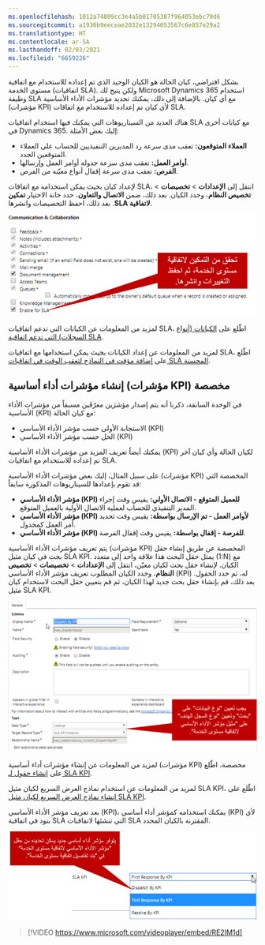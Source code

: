 ```yaml
---
ms.openlocfilehash: 1012a74809cc3e4a5b01705387f964053ebc79d6
ms.sourcegitcommit: a1930b9eeceae2032e13294053567c6e857e29a2
ms.translationtype: HT
ms.contentlocale: ar-SA
ms.lasthandoff: 02/03/2021
ms.locfileid: "6659226"
---
```

بشكل افتراضي، كيان الحالة هو الكيان الوحيد الذي تم إعداده للاستخدام مع اتفاقية مستوى الخدمة (اتفاقيات SLA). ولكن يتيح لك ‪Microsoft Dynamics 365‬ استخدام وظيفة SLA مع أي كيان. بالإضافة إلى ذلك، يمكنك تحديد مؤشرات الأداء الأساسية (مؤشرات KPI) لأي كيان تم إعداده للاستخدام مع اتفاقات SLA.

هناك العديد من السيناريوهات التي يمكنك فيها استخدام اتفاقيات SLA مع كيانات أخرى في Dynamics 365. إليك بعض الأمثلة:

- **العملاء المتوقعون:** تعقب مدى سرعة رد المديرين التنفيذيين للحساب على العملاء المتوقعين الجدد.
- **أوامر العمل:** تعقب مدى سرعة جدولة أوامر العمل وإرسالها.
- **الفرص:** تعقب مدى سرعة إقفال أنواع معيّنة من الفرص.

لإعداد كيان بحيث يمكن استخدامه مع اتفاقات SLA، انتقل إلى **الإعدادات** \> **تخصيصات** \> **تخصيص النظام**، وحدد الكيان. بعد ذلك، ضمن **الاتصال والتعاون**، حدد خانة الاختيار **‏‫تمكين لاتفاقية SLA‬**. بعد ذلك، احفظ التخصيصات وانشرها.

![لقطة شاشة لشاشات "الاتصال والتعاون" مع خانة اختيار "تمكين لاتفاقية SLA".](../media/SLA-Unit5-1.png)

لمزيد من المعلومات عن الكيانات التي تدعم اتفاقيات SLA، اطّلع على [الكيانات (أنواع السجلات) التي تدعم اتفاقية SLA](https://docs.microsoft.com/dynamics365/customer-engagement/customer-service/define-service-level-agreements#entities-record-types-that-support-sla).

لمزيد من المعلومات عن إعداد الكيانات بحيث يمكن استخدامها مع اتفاقيات SLA، اطّلع على [إضافة مؤقت في النماذج لتعقب الوقت في اتفاقيات SLA المحسنة](https://docs.microsoft.com/dynamics365/customer-engagement/customer-service/add-timer-forms-track-time-against-enhanced-sla).

## <a name="creating-custom-kpis"></a>إنشاء مؤشرات أداء أساسية (مؤشرات KPI) مخصصة

في الوحدة السابقة، ذكرنا أنه يتم إصدار مؤشرَين معرّفَين مسبقاً من مؤشرات الأداء الأساسية (KPI) مع كيان الحالة:

- الاستجابة الأولى حسب مؤشر الأداء الأساسي (KPI)
- ‏‏الحل حسب مؤشر الأداء الأساسي (KPI)

يمكنك أيضاً تعريف المزيد من مؤشرات الأداء الأساسية (KPI) لكيان الحالة وأي كيان آخر تم إعداده للاستخدام مع اتفاقيات SLA.

على سبيل المثال، إليك بعض مؤشرات الأداء الأساسية (مؤشرات KPI) المخصصة التي قد تقوم بإعدادها للسيناريوهات المذكورة سابقاً:

- **مؤشر الأداء الأساسي (KPI) للعميل المتوقع - الاتصال الأولي:** يقيس وقت إجراء المدير التنفيذي للحساب لعملية الاتصال الأولية بالعميل المتوقع.
- **مؤشر الأداء الأساسي (KPI) لأوامر العمل - تم الإرسال بواسطة:** يقيس وقت تحديد أمر العمل كمجدول.
- **مؤشر الأداء الأساسي (KPI) للفرصة - إقفال بواسطة:** يقيس وقت إقفال الفرصة.

يتم تعريف مؤشرات الأداء الأساسية (مؤشرات KPI) المخصصة عن طريق إنشاء حقل بحث في كيان مثيل SLA KPI. يمثل حقل البحث هذا علاقة واحد إلى متعدد (1:N) مع الكيان. لإنشاء حقل بحث لكيان معيّن، انتقل إلى **الإعدادات** \> **تخصيصات** \> **تخصيص النظام**، وحدد الكيان المطلوب تعريف مؤشر الأداء الأساسي (KPI) له، ثم حدد الحقول. بعد ذلك، قم بإنشاء حقل بحث جديد لهذا الكيان، ثم قم بتعيين حقل البحث لاستخدام كيان مثيل SLA KPI.

![لقطة شاشة لطريقة عرض المخطط مع نوع البيانات المعين للبحث ونوع السجل الهدف المعيّن لمثيل SLA KPI.](../media/SLA-Unit5-2.png)

لمزيد من المعلومات عن إنشاء مؤشرات أداء أساسية (مؤشرات KPI) مخصصة، اطّلع على [إنشاء حقول لـ SLA KPI](https://docs.microsoft.com/dynamics365/customer-engagement/customer-service/add-timer-forms-track-time-against-enhanced-sla#create-sla-kpi-fields).

لمزيد من المعلومات عن استخدام نماذج العرض السريع لكيان مثيل SLA KPI، اطّلع على [إنشاء نماذج العرض السريع لكيان مثيل SLA KPI](https://docs.microsoft.com/dynamics365/customer-engagement/customer-service/add-timer-forms-track-time-against-enhanced-sla#create-quick-view-forms-for-the-sla-kpi-instance-entity).

بعد تعريف مؤشر الأداء الأساسي (KPI)، يمكنك استخدامه كمؤشر أداء أساسي (KPI) لأي بنود في اتفاقية SLA التي تنشئها لاتفاقيات SLA المقترنة بالكيان المحدد.

![لقطة شاشة لحقل تحديد SLA KPI في بند تفاصيل اتفاقية SLA.](../media/SLA-Unit5-3.png)

> [!VIDEO https://www.microsoft.com/videoplayer/embed/RE2IM1d]
